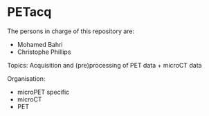 PETacq
=========

The persons in charge of this repository are:
- Mohamed Bahri
- Christophe Phillips

Topics:
Acquisition and (pre)processing of PET data + microCT data

Organisation:
- microPET specific
- microCT
- PET
